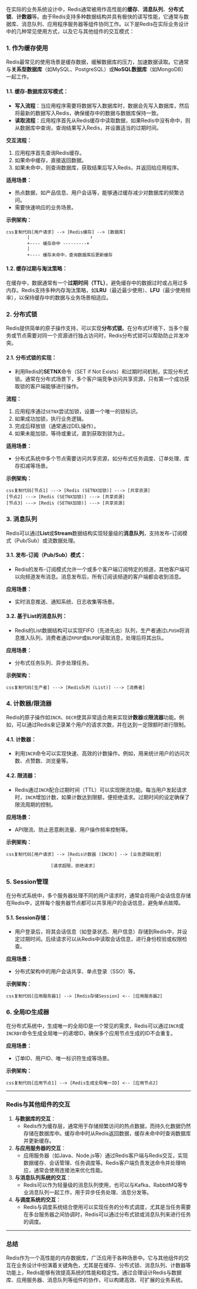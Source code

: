 在实际的业务系统设计中，Redis通常被用作高性能的**缓存**、**消息队列**、**分布式锁**、**计数器**等。由于Redis支持多种数据结构并具有极快的读写性能，它通常与数据库、消息队列、应用程序服务器等组件协同工作。以下是Redis在实际业务设计中的几种常见使用方式，以及它与其他组件的交互模式：

### 1. **作为缓存使用**

Redis最常见的使用场景是缓存数据，缓解数据库的压力，加速数据读取。它通常与**关系型数据库**（如MySQL、PostgreSQL）或**NoSQL数据库**（如MongoDB）一起工作。

#### 1.1. **缓存-数据库双写模式**：

- **写入流程**：当应用程序需要将数据写入数据库时，数据会先写入数据库，然后将最新的数据写入Redis，确保缓存中的数据与数据库保持一致。
- **读取流程**：应用程序首先从Redis缓存中读取数据，如果Redis中没有命中，则从数据库中查询，查询结果写入Redis，并设置适当的过期时间。

**交互流程：**

1. 应用程序首先查询Redis缓存。
2. 如果命中缓存，直接返回数据。
3. 如果未命中，则查询数据库，获取结果后写入Redis，并返回给应用程序。

**适用场景：**

- 热点数据，如产品信息、用户会话等，能够通过缓存减少对数据库的频繁访问。
- 需要快速响应的业务场景。

**示例架构：**

```
css复制代码[用户请求] --> [Redis缓存] --> [数据库] 
        |                       ↑
        +---- 缓存命中 ---------+
        |
        +---- 缓存未命中，查询数据库后更新缓存
```

#### 1.2. **缓存过期与淘汰策略**：

在缓存中，数据通常有一个**过期时间（TTL）**，避免缓存中的数据过时或占用过多内存。Redis支持多种内存淘汰策略，如**LRU**（最近最少使用）、**LFU**（最少使用频率），以保持缓存中的数据与业务场景相适应。

### 2. **分布式锁**

Redis提供简单的原子操作支持，可以实现**分布式锁**。在分布式环境下，当多个服务或节点需要对同一个资源进行独占访问时，Redis分布式锁可以帮助防止并发冲突。

#### 2.1. **分布式锁的实现**：

- 利用Redis的**SETNX**命令（SET if Not Exists）和过期时间机制，实现分布式锁。通常在分布式场景下，多个客户端竞争访问共享资源，只有第一个成功获取锁的客户端能够进行操作。

**流程：**

1. 应用程序通过`SETNX`尝试加锁，设置一个唯一的锁标识。
2. 如果成功加锁，执行业务逻辑。
3. 完成后释放锁（通常通过DEL操作）。
4. 如果未能加锁，等待或重试，直到获取到锁为止。

**适用场景：**

- 分布式系统中多个节点需要访问共享资源，如分布式任务调度、订单处理、库存扣减等场景。

**示例架构：**

```
css复制代码[节点1] ---> [Redis (SETNX加锁)] ---> [共享资源]
[节点2] ---> [Redis (SETNX加锁)] ---> [共享资源]
[节点3] ---> [Redis (SETNX加锁)] ---> [共享资源]
```

### 3. **消息队列**

Redis可以通过**List**或**Stream**数据结构实现轻量级的**消息队列**，支持发布-订阅模式（Pub/Sub）或流数据处理。

#### 3.1. **发布-订阅（Pub/Sub）模式**：

- Redis的发布-订阅模式允许一个或多个客户端订阅特定的频道，其他客户端可以向频道发布消息。消息发布后，所有订阅该频道的客户端都会收到消息。

**应用场景：**

- 实时消息推送、通知系统、日志收集等场景。

#### 3.2. **基于List的消息队列**：

- Redis的List数据结构可以实现FIFO（先进先出）队列，生产者通过`LPUSH`将消息推入队列，消费者通过`RPOP`或`BLPOP`读取消息，处理后将其出队。

**应用场景：**

- 分布式任务队列、异步处理任务。

**示例架构：**

```
css复制代码[生产者] ---> [Redis队列 (List)] ---> [消费者]
```

### 4. **计数器/限流器**

Redis的原子操作如`INCR`、`DECR`使其非常适合用来实现**计数器**或**限流器**功能。例如，可以通过Redis来记录某个用户的请求次数，并在达到一定限额时进行限制。

#### 4.1. **计数器**：

- 利用`INCR`命令可以实现快速、高效的计数操作。例如，用来统计用户的访问次数、点赞数、浏览量等。

#### 4.2. **限流器**：

- Redis通过`INCR`配合过期时间（TTL）可以实现限流功能。每当用户发起请求时，`INCR`增加计数，如果计数达到限额，便拒绝请求。过期时间的设定确保了限流周期的控制。

**应用场景：**

- API限流、防止恶意刷流量、用户操作频率控制等。

**示例架构：**

```
css复制代码[用户请求] --> [Redis计数器 (INCR)] --> [业务逻辑处理]
                        |
                 [请求超限，拒绝请求]
```

### 5. **Session管理**

在分布式系统中，多个服务器处理不同的用户请求时，通常会将用户会话信息存储在Redis中，这样每个服务器节点都可以共享用户的会话信息，避免单点故障。

#### 5.1. **Session存储**：

- 用户登录后，将其会话信息（如登录状态、用户信息）存储到Redis中，并设定过期时间。后续请求可以从Redis中读取会话信息，进行身份校验或权限检查。

**应用场景：**

- 分布式架构中的用户会话共享、单点登录（SSO）等。

**示例架构：**

```
css复制代码[应用服务器1] --> [Redis存储Session] <-- [应用服务器2]
```

### 6. **全局ID生成器**

在分布式系统中，生成唯一的全局ID是一个常见的需求，Redis可以通过`INCR`或`INCRBY`命令生成全局唯一的递增ID，确保多个应用节点生成的ID不会重复。

**应用场景：**

- 订单ID、用户ID、唯一标识符生成等场景。

**示例架构：**

```
css复制代码[应用节点1] --> [Redis生成全局唯一ID] <-- [应用节点2]
```

------

### Redis与其他组件的交互

1. **与数据库的交互**：
   - Redis作为缓存层，通常用于存储频繁访问的热点数据，而持久化数据仍然存储在数据库中。缓存命中时从Redis返回数据，缓存未命中时查询数据库并更新缓存。
2. **与应用服务器的交互**：
   - 应用服务器（如Java、Node.js等）通过Redis客户端与Redis交互，实现数据缓存、会话管理、任务调度等。Redis客户端负责发送命令并处理响应，通常会使用连接池来优化性能。
3. **与消息队列系统的交互**：
   - Redis可以作为轻量级的消息队列使用，也可以与Kafka、RabbitMQ等专业消息队列一起工作，用于异步任务处理、消息分发等。
4. **与调度系统的交互**：
   - Redis与调度系统结合使用可以实现任务的分布式调度，尤其是当任务需要在多台服务器之间协调时，Redis可以通过分布式锁或消息队列来进行任务的调度。

------

### 总结

Redis作为一个高性能的内存数据库，广泛应用于各种场景中。它与其他组件的交互在业务设计中扮演着关键角色，尤其是在缓存、分布式锁、消息队列、计数器等功能上，Redis能够有效提高系统的性能和稳定性。通过合理设计Redis与数据库、应用服务器、消息队列等组件的协作，可以构建高效、可扩展的业务系统。